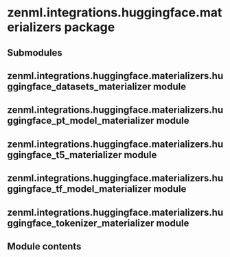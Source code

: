 # zenml.integrations.huggingface.materializers package

## Submodules

## zenml.integrations.huggingface.materializers.huggingface_datasets_materializer module

## zenml.integrations.huggingface.materializers.huggingface_pt_model_materializer module

## zenml.integrations.huggingface.materializers.huggingface_t5_materializer module

## zenml.integrations.huggingface.materializers.huggingface_tf_model_materializer module

## zenml.integrations.huggingface.materializers.huggingface_tokenizer_materializer module

## Module contents

